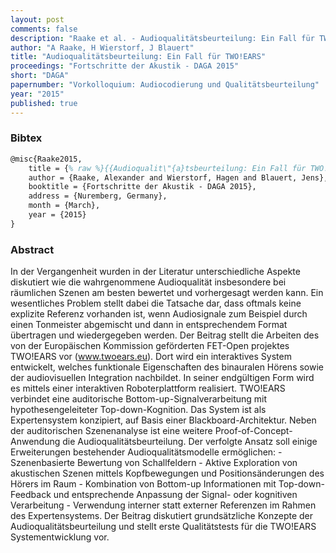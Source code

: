 ```yaml
---
layout: post
comments: false
description: "Raake et al. - Audioqualitätsbeurteilung: Ein Fall für TWO!EARS"
author: "A Raake, H Wierstorf, J Blauert"
title: "Audioqualitätsbeurteilung: Ein Fall für TWO!EARS"
proceedings: "Fortschritte der Akustik - DAGA 2015"
short: "DAGA"
papernumber: "Vorkolloquium: Audiocodierung und Qualitätsbeurteilung"
year: "2015"
published: true
---
```


### Bibtex

```latex
@misc{Raake2015,
    title = {% raw %}{{Audioqualit\"{a}tsbeurteilung: Ein Fall für TWO!EARS}}{% endraw %},
    author = {Raake, Alexander and Wierstorf, Hagen and Blauert, Jens},
    booktitle = {Fortschritte der Akustik - DAGA 2015},
    address = {Nuremberg, Germany},
    month = {March},
    year = {2015}
}
```

### Abstract

In der Vergangenheit wurden in der Literatur unterschiedliche Aspekte diskutiert
wie die wahrgenommene Audioqualität insbesondere bei räumlichen Szenen am besten
bewertet und vorhergesagt werden kann. Ein wesentliches Problem stellt dabei die
Tatsache dar, dass oftmals keine explizite Referenz vorhanden ist, wenn
Audiosignale zum Beispiel durch einen Tonmeister abgemischt und dann in
entsprechendem Format übertragen und wiedergegeben werden. Der Beitrag stellt
die Arbeiten des von der Europäischen Kommission geförderten FET-Open projektes
TWO!EARS vor (www.twoears.eu). Dort wird ein interaktives System entwickelt,
welches funktionale Eigenschaften des binauralen Hörens sowie der audiovisuellen
Integration nachbildet. In seiner endgültigen Form wird es mittels einer
interaktiven Roboterplattform realisiert. TWO!EARS verbindet eine auditorische
Bottom-up-Signalverarbeitung mit hypothesengeleiteter Top-down-Kognition. Das
System ist als Expertensystem konzipiert, auf Basis einer
Blackboard-Architektur. Neben der auditorischen Szenenanalyse ist eine weitere
Proof-of-Concept-Anwendung die Audioqualitätsbeurteilung. Der verfolgte Ansatz
soll einige Erweiterungen bestehender Audioqualitätsmodelle ermöglichen: -
Szenenbasierte Bewertung von Schallfeldern - Aktive Exploration von akustischen
Szenen mittels Kopfbewegungen und Positionsänderungen des Hörers im Raum -
Kombination von Bottom-up Informationen mit Top-down-Feedback und entsprechende
Anpassung der Signal- oder kognitiven Verarbeitung - Verwendung interner statt
externer Referenzen im Rahmen des Expertensystems. Der Beitrag diskutiert
grundsätzliche Konzepte der Audioqualitätsbeurteilung und stellt erste
Qualitätstests für die TWO!EARS Systementwicklung vor.
